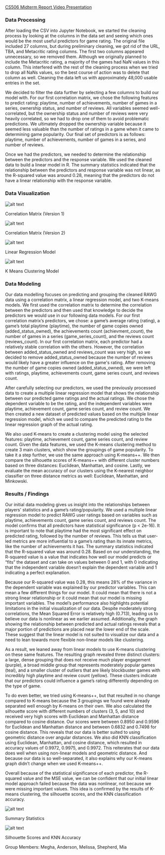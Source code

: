 [CS506 Midterm Report Video Presentation](https://www.youtube.com/watch?v=G82LpRjTCPs)

### Data Processing

After loading the CSV into Jupyter Notebook, we started the cleaning process by looking at the columns in the data set and seeing which ones would be the most useful predictors for game rating. The original file included 27 columns, but during preliminary cleaning, we got rid of the URL, TBA, and Metacritic rating columns. The first two columns appeared unnecessary, so we removed them. Although we originally planned to include the Metacritic rating, a majority of the games had NaN values in this column. This interfered with the rest of the cleaning process when we tried to drop all NaNs values, so the best course of action was to delete that column as well. Cleaning the data left us with approximately 48,000 usable entries in the set. 

We decided to filter the data further by selecting a few columns to build our model with. For our first correlation matrix, we chose the following features to predict rating: playtime, number of achievements, number of games in a series, ownership status, and number of reviews. All variables seemed well-correlated, but the ownership status and number of reviews were very heavily correlated, so we had to drop one of them to avoid problematic predictions. We ultimately dropped the ownership variable because it seemed less valuable than the number of ratings in a game when it came to determining game popularity. Our final set of predictors is as follows: playtime, number of achievements, number of games in a series, and number of reviews. 

Once we had the predictors, we needed to determine the relationship between the predictors and the response variable. We used the cleaned data to build a linear model in R. The summary statistics indicated that the relationship between the predictors and response variable was not linear, as the R-squared value was around 0.28, meaning that the predictors do not have a linear relationship with the response variable.


### Data Visualization 

![alt text](https://github.com/melimtz/CS506_Final_Project/blob/main/images/correlation_mat_v1.png "Correlation Matrix (V1)")

Correlation Matrix (Version 1)

![alt text](https://github.com/melimtz/CS506_Final_Project/blob/main/images/correlation_mat_v2.png "Correlation Matrix (V2)")

Correlation Matrix (Version 2)

![alt text](https://github.com/melimtz/CS506_Final_Project/blob/main/images/lr.png "Linear Regression Model")

Linear Regression Model

![alt text](https://github.com/melimtz/CS506_Final_Project/blob/main/images/clustering.png "K Means Clustering Model")

K Means Clustering Model

### Data Modeling

Our data modelling focuses on predicting and grouping the cleaned RAWG data using a correlation matrix, a linear regression model, and two K-means models. We first used the correlation matrix to determine the correlation between the predictors and then used that knowledge to decide the predictors we would use in our following data models. For our first correlation matrix’s predictors, we chose: a game’s average rating (rating), a game’s total playtime (playtime), the number of game copies owned (added_status_owned), the achievements count (achievment_count), the number of games in a series (game_series_count), and the reviews count (reviews_count). In our first correlation matrix, each predictor had a relatively stable correlation with the others. However, the correlation between added_status_owned and reviews_count was very high, so we decided to remove added_status_owned because the number of reviews would likely have a greater influence on the game's rating. After removing the number of game copies owned (added_status_owned), we were left with ratings, playtime, achievements count, game series count, and reviews count.

After carefully selecting our predictors, we used the previously processed data to create a multiple linear regression model that shows the relationship between our predicted game ratings and the actual ratings. We chose the dependent variable to be the rating, and the independent variables were playtime, achievement count, game series count, and review count. We then created a new dataset of predicted values based on the multiple linear regression model, which we used to compare the predicted rating to the linear regression graph of the actual rating. 

We also used K-means to create a clustering model using the selected features: playtime, achievement count, game series count, and review count. Given the data features, we used the K-means clustering method to create 3 main clusters, which show the groupings of game popularity. To take it a step further, we use the same approach using K-means++. We then compare the silhouette scores of K-means++ with different cluster numbers based on three distances: Euclidean, Manhattan, and cosine. Lastly, we evaluate the mean accuracy of our clusters using the K-nearest neighbor classifier on three distance metrics as well: Euclidean, Manhattan, and Minkowski. 


### Results / Findings

Our initial data modeling gives us insight into the relationships between players' statistics and a game’s rating/popularity. We used a multiple linear regression model to predict RAWG user ratings based on variables such as playtime, achievements count, game series count, and reviews count. The model confirms that all predictors have statistical significance (p < 2e-16). It is important to note that playtime had the most significant effect on predicted rating, followed by the number of reviews. This tells us that user-led metrics are more influential to a game’s rating than its innate metrics, like the number of achievements it has.
The summary statistics indicated that the R-squared value was around 0.28. Based on our understanding, the R-squared value is a value that indicates how well our model predicts or “fits” the dataset and can take on values between 0 and 1, with 0 indicating that the independent variable doesn’t explain the dependent variable and 1 indicating a perfect explanation.

Because our R-squared value was 0.28, this means 28% of the variance in the dependent variable was explained by our predictor variables. This can mean a few different things for our model. It could mean that there is not a strong linear relationship or it could mean that our model is missing important variables.
The model’s performance also highlights potential limitations in the initial visualization of our data. Despite moderately strong correlations, the Mean Squared Error is relatively high (0.713), leading us to believe our data is nonlinear as we earlier assumed. Additionally, the graph showing the relationship between predicted and actual ratings reveals that a major portion of predictions are placed near the lower end of the scale. These suggest that the linear model is not suited to visualize our data and a need to lean towards more flexible non-linear models like clustering.

As a result, we leaned away from linear models to use K-means clustering on these same features. The resulting graph revealed three distinct clusters: a large, dense grouping that does not receive much player engagement (purple), a broad middle group that represents moderately popular games (teal), and a smaller cluster of outliers that are likely blockbuster games with incredibly high playtime and review count (yellow). These clusters indicate that our predictors could influence a game’s rating differently depending on the type of game.

To do even better, we tried using K-means++, but that resulted in no change compared to K-means because the 3 groupings we found were already separated well enough by K-means on their own. We also calculated the silhouette score with different numbers of clusters (3, 5, and 10) and received very high scores with Euclidean and Manhattan distance compared to cosine distance. Our scores were between 0.8950 and 0.9596 for Euclidean and Manhattan distance and between 0.6832 and 0.7498 for cosine distance. This reveals that our data is better suited to using geometric distance over angular distances.
We also did KNN classification using Euclidean, Manhattan, and cosine distance, which resulted in accuracy values of 0.9972, 0.9975, and 0.9972. This reiterates that our data does well when using non-linear models and geometric distance. And because our data is so well-separated, it also explains why our K-means graph didn’t change when we used K-means++.

Overall because of the statistical significance of each predictor, the R-squared value and the MSE value, we can be confident that our initial linear model approach failed because the data was nonlinear, not because we were missing important values. This idea is confirmed by the results of K-means clustering,  the silhouette scores, and the KNN classification accuracy.

![alt text](https://github.com/melimtz/CS506_Final_Project/blob/main/images/image2.png "Summary Statistics")

Summary Statistics

![alt text](https://github.com/melimtz/CS506_Final_Project/blob/main/images/image3.png "Silhouette Scores and KNN Accuracy")

Silhouette Scores and KNN Accuracy

Group Members: Megha, Anderson, Melissa, Shepherd, Mia
